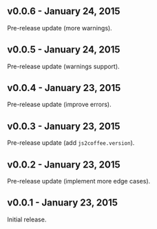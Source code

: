 ## v0.0.6 - January 24, 2015

Pre-release update (more warnings).

## v0.0.5 - January 24, 2015

Pre-release update (warnings support).

## v0.0.4 - January 23, 2015

Pre-release update (improve errors).

## v0.0.3 - January 23, 2015

Pre-release update (add `js2coffee.version`).

## v0.0.2 - January 23, 2015

Pre-release update (implement more edge cases).

## v0.0.1 - January 23, 2015

Initial release.

